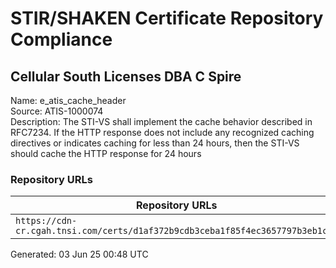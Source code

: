 # STIR/SHAKEN Certificate Repository Compliance

## Cellular South Licenses  DBA C Spire

Name: e_atis_cache_header\
Source: ATIS-1000074\
Description: The STI-VS shall implement the cache behavior described in RFC7234. If the HTTP response does not include any recognized caching directives or indicates caching for less than 24 hours, then the STI-VS should cache the HTTP response for 24 hours
### Repository URLs

| Repository URLs | Not After |  Problems | Link |
|-----------------|-----------|-----------|------|
| `https://cdn-cr.cgah.tnsi.com/certs/d1af372b9cdb3ceba1f85f4ec3657797b3eb1c7f` | 15&#160;Feb&#160;27&#160;10:32&#160;UTC | true | [view](../../REPOS/d927c84c1ccb66dacb195895d52e911d2243584a/README.md) |


Generated: 03 Jun 25 00:48 UTC